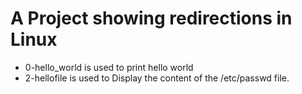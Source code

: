 # A Project showing redirections in Linux
- 0-hello_world is used to print hello world
- 2-hellofile is used to Display the content of the /etc/passwd file.
